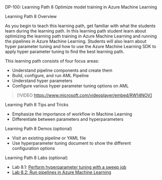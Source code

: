 


DP-100: Learning Path 8 Optimize model training in Azure Machine Learning

Learning Path 8 Overview

As you begin to teach this learning path, get familiar with what the students learn during the learning path. In this learning path student learn about optimizing the learning path training in Azure Machine Learning and running the pipelines in Azure Machine Learning. Students will also learn about hyper parameter tuning and how to use the Azure Machine Learning SDK to apply hyper parameter tuning to find the best learning path.

This learning path consists of four focus areas:

- Understand pipeline components and create them
- Build, configure, and run AML Pipeline
- Understand hyper parameters
- Configure various hyper parameter tuning options on AML 

> [!VIDEO https://www.microsoft.com/videoplayer/embed/RW14NOV]

Learning Path 8 Tips and Tricks

- Emphasize the importance of workflow in Machine Learning
- Differentiate between parameters and hyperparameters

Learning Path 8 Demos (optional)

- Visit an existing pipeline or YAML file
- Use hyperparameter tuning document to show the different configuration options

Learning Path 8 Labs (optional)

- Lab 8.1: [Perform hyperparameter tuning with a sweep job](https://microsoftlearning.github.io/mslearn-azure-ml/Instructions/09-Hyperparameter-tuning.html)
- [Lab 8.2: Run pipelines in Azure Machine Learning](https://microsoftlearning.github.io/mslearn-azure-ml/Instructions/09-Run-pipelines.html)
